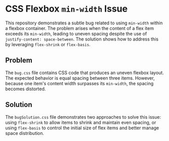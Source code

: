 # CSS Flexbox `min-width` Issue

This repository demonstrates a subtle bug related to using `min-width` within a flexbox container.  The problem arises when the content of a flex item exceeds its `min-width`, leading to uneven spacing despite the use of `justify-content: space-between`.  The solution shows how to address this by leveraging `flex-shrink` or `flex-basis`.

## Problem

The `bug.css` file contains CSS code that produces an uneven flexbox layout. The expected behavior is equal spacing between three items. However, because one item's content width surpasses its `min-width`, the spacing becomes distorted.

## Solution

The `bugSolution.css` file demonstrates two approaches to solve this issue: using `flex-shrink` to allow items to shrink and maintain even spacing, or using `flex-basis` to control the initial size of flex items and better manage space distribution.
